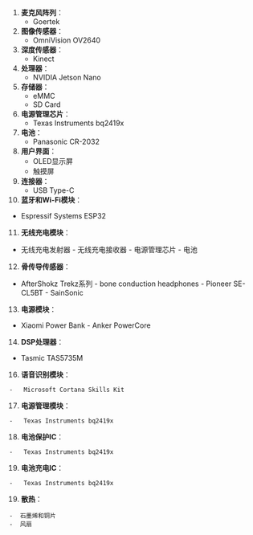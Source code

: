 1. **麦克风阵列**：
   - Goertek
2. **图像传感器**：
   - OmniVision OV2640
3. **深度传感器**：
   - Kinect
4. **处理器**：
   - NVIDIA Jetson Nano
5. **存储器**：
   - eMMC
   - SD Card
6. **电源管理芯片**：
   - Texas Instruments bq2419x
7. **电池**：
   - Panasonic CR-2032
8. **用户界面**：
   - OLED显示屏
   - 触摸屏
9. **连接器**：
   - USB Type-C
10.  **蓝牙和Wi-Fi模块**：
   -   Espressif Systems ESP32
11.  **无线充电模块**：
    
   -   无线充电发射器
    -   无线充电接收器
    -   电源管理芯片
    -   电池
12.  **骨传导传感器**：
    
   -   AfterShokz Trekz系列
    -   bone conduction headphones
    -   Pioneer SE-CL5BT
    -   SainSonic
   
13.  **电源模块**：
    
   -   Xiaomi Power Bank
    -   Anker PowerCore
    
14.  **DSP处理器**： 

   -   Tasmic TAS5735M
   
16.  **语音识别模块**：
    
    -   Microsoft Cortana Skills Kit
17.  **电源管理模块**：
    
    -   Texas Instruments bq2419x
18.  **电池保护IC**：
    
    -   Texas Instruments bq2419x
19.   **电池充电IC**：
    
    -   Texas Instruments bq2419x
 19. **散热**：
 
    -  石墨烯和铜片
    -  风扇
<!--stackedit_data:
eyJoaXN0b3J5IjpbOTYzNjYxNzIxLDEzNDUyMjA2NDBdfQ==
-->